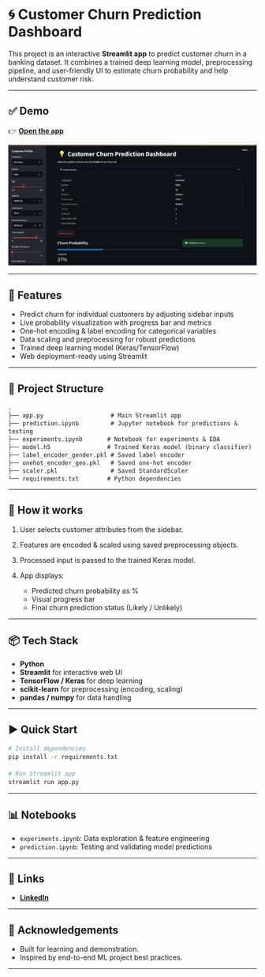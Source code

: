 
# 🌀 Customer Churn Prediction Dashboard

This project is an interactive **Streamlit app** to predict customer churn in a banking dataset.
It combines a trained deep learning model, preprocessing pipeline, and user-friendly UI to estimate churn probability and help understand customer risk.

---
## ✅ Demo

👉 **[Open the app](https://customer-churn-prediction-deep-learning-ntualewqmhmfy4sijvyzuq.streamlit.app/)**

![Demo Screenshot](https://github.com/SamyakAnand/Customer-Churn-Prediction-Deep-Learning/blob/main/images/Screenshot%202025-07-15%20192007.png)

---
## 🚀 Features

* Predict churn for individual customers by adjusting sidebar inputs
* Live probability visualization with progress bar and metrics
* One-hot encoding & label encoding for categorical variables
* Data scaling and preprocessing for robust predictions
* Trained deep learning model (Keras/TensorFlow)
* Web deployment-ready using Streamlit

---

## 📂 Project Structure

```
.
├── app.py                   # Main Streamlit app
├── prediction.ipynb         # Jupyter notebook for predictions & testing
├── experiments.ipynb       # Notebook for experiments & EDA
├── model.h5                # Trained Keras model (binary classifier)
├── label_encoder_gender.pkl # Saved label encoder
├── onehot_encoder_geo.pkl   # Saved one-hot encoder
├── scaler.pkl               # Saved StandardScaler
└── requirements.txt        # Python dependencies
```

---

## 🧪 How it works

1. User selects customer attributes from the sidebar.
2. Features are encoded & scaled using saved preprocessing objects.
3. Processed input is passed to the trained Keras model.
4. App displays:

   * Predicted churn probability as %
   * Visual progress bar
   * Final churn prediction status (Likely / Unlikely)

---

## 📦 Tech Stack

* **Python**
* **Streamlit** for interactive web UI
* **TensorFlow / Keras** for deep learning
* **scikit-learn** for preprocessing (encoding, scaling)
* **pandas / numpy** for data handling

---

## ▶️ Quick Start

```bash
# Install dependencies
pip install -r requirements.txt

# Run Streamlit app
streamlit run app.py
```

---

## 📊 Notebooks

* `experiments.ipynb`: Data exploration & feature engineering
* `prediction.ipynb`: Testing and validating model predictions

---

## 🔗 Links


* **[LinkedIn](https://www.linkedin.com/in/samyakanand/)**

---


## 🙏 Acknowledgements

* Built for learning and demonstration.
* Inspired by end-to-end ML project best practices.

---
